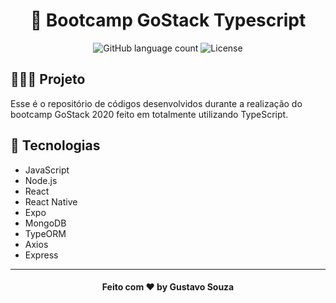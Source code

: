<h1 align="center">
  🚀 Bootcamp GoStack Typescript
</h1>

<p align="center">
  <img alt="GitHub language count" src="https://img.shields.io/github/languages/count/guuhx97/aircnc">
  <img alt="License" src="https://img.shields.io/badge/license-MIT-brightgreen">
</p>

## 👨🏼‍💻 Projeto

Esse é o repositório de códigos desenvolvidos durante a realização do bootcamp GoStack 2020 feito em totalmente utilizando TypeScript</b>.  

## 🔨 Tecnologias

- JavaScript
- Node.js
- React
- React Native
- Expo
- MongoDB
- TypeORM
- Axios
- Express


---

<h4 align="center">
  Feito com ❤️ by Gustavo Souza
</h4>